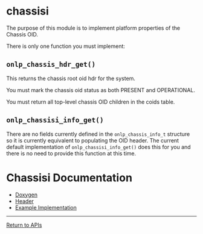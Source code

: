 # chassisi

The purpose of this module is to implement platform properties of the Chassis OID.

There is only one function you must implement:

## ```onlp_chassis_hdr_get()```

This returns the chassis root oid hdr for the system.

You must mark the chassis oid status as both PRESENT and OPERATIONAL.

You must return all top-level chassis OID children in the coids table.

## ```onlp_chassisi_info_get()```

There are no fields currently defined in the ```onlp_chassis_info_t``` structure so it is currently equivalent to populating the OID header.
The current default implementation of ```onlp_chassisi_info_get()``` does this for you and there is no need to provide this function at this time.

# Chassisi Documentation
* [Doxygen](http://ocp.opennetlinux.org/onlp/group__chassisi.html)
* [Header](https://github.com/opencomputeproject/OpenNetworkLinux/blob/ONLPv2/packages/base/any/onlp/src/onlp/module/inc/onlp/platformi/chassisi.h)
* [Example Implementation](https://github.com/opencomputeproject/OpenNetworkLinux/blob/ONLPv2/packages/platforms/accton/x86-64/as7712-32x/onlp/builds/x86_64_accton_as7712_32x/module/src/chassisi.c)


---
[Return to APIs](http://opencomputeproject.github.io/OpenNetworkLinux/onlp/implementors/apis)
